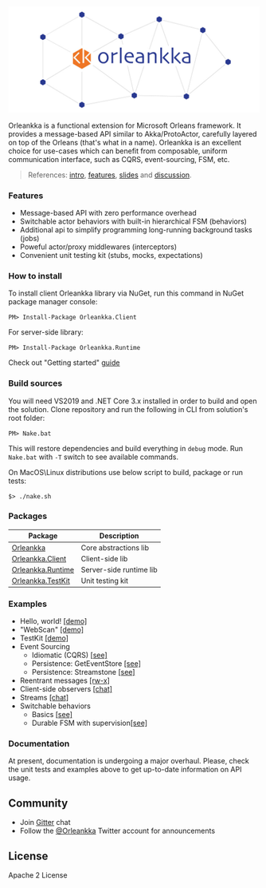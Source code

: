 ![Orleankka Logo](Logo.Wide.jpg)

Orleankka is a functional extension for Microsoft Orleans framework. It provides a message-based API similar to Akka/ProtoActor, carefully layered on top of the Orleans (that's what in a name). Orleankka is an excellent choice for use-cases which can benefit from composable, uniform communication interface, such as CQRS, event-sourcing, FSM, etc.

> References: [intro](https://www.youtube.com/watch?v=07Up88bpl20), [features](https://www.youtube.com/watch?v=FKL-PS8Q9ac), [slides](https://docs.google.com/presentation/d/1brM4SS-uJBRMZs-CdOZoJ0KUgrnPXXwrOXnYgfLL4Nk/edit#slide=id.p4) and [discussion](https://github.com/dotnet/orleans/issues/42).

### Features

+ Message-based API with zero performance overhead
+ Switchable actor behaviors with built-in hierarchical FSM (behaviors)
+ Additional api to simplify programming long-running background tasks (jobs)
+ Poweful actor/proxy middlewares (interceptors)
+ Convenient unit testing kit (stubs, mocks, expectations)

### How to install

To install client Orleankka library via NuGet, run this command in NuGet package manager console:

	PM> Install-Package Orleankka.Client

For server-side library:

	PM> Install-Package Orleankka.Runtime

Check out "Getting started" [guide](http://orleanscontrib.github.io/Orleankka/articles/intro/getting-started-csharp.html)

### Build sources

You will need VS2019 and .NET Core 3.x installed in order to build and open the solution. Clone repository and run the following in CLI from solution's root folder:

	PM> Nake.bat

This will restore dependencies and build everything in `debug` mode. Run `Nake.bat` with `-T` switch to see available commands.

On MacOS\Linux distributions use below script to build, package or run tests:

	$> ./nake.sh


### Packages

| Package | Description|
| ------- |------------|
| [Orleankka](https://www.nuget.org/packages/Orleankka) | Core abstractions lib
| [Orleankka.Client](https://www.nuget.org/packages/Orleankka.Client) | Client-side lib
| [Orleankka.Runtime](https://www.nuget.org/packages/Orleankka.Runtime/) | Server-side runtime lib
| [Orleankka.TestKit](https://www.nuget.org/packages/Orleankka.TestKit/) | Unit testing kit

### Examples

+ Hello, world! [[demo]](Samples/CSharp/HelloWorld)
+ "WebScan" [[demo]](Samples/CSharp/Demo/Demo.App)
+ TestKit [[demo]](Source/CSharp/Demo/Demo.App.Tests)
+ Event Sourcing 
	+ Idiomatic (CQRS) [[see]](Samples/CSharp/EventSourcing/Idiomatic)
	+ Persistence: GetEventStore [[see]](Samples/CSharp/EventSourcing/Persistence/GES)
	+ Persistence: Streamstone [[see]](Samples/CSharp/EventSourcing/Persistence/Streamstone)
+ Reentrant messages [[rw-x]](Samples/CSharp/Reentrant)
+ Client-side observers [[chat]](Samples/CSharp/Observers)
+ Streams [[chat]](Samples/CSharp/Streams)
+ Switchable behaviors
	+ Basics [[see]](Samples/CSharp/FSM/Lightbulb)
	+ Durable FSM with supervision[[see]](Samples/CSharp/FSM/ProcessManager)

### Documentation

At present, documentation is undergoing a major overhaul. Please, check the unit tests and examples above to get up-to-date information on API usage.

## Community

+ Join [Gitter](https://gitter.im/OrleansContrib/Orleankka) chat
+ Follow the [@Orleankka](https://twitter.com/Orleankka) Twitter account for announcements

## License

Apache 2 License
